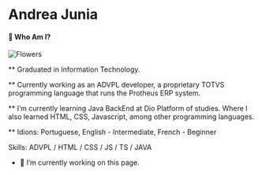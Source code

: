 # Andrea Junia
#### 🔭 Who Am I?
<!--![Who Am I?](https://github.com/andrea-junia/andrea-junia/blob/main/banner.png)-->

<picture>
  <source media="(min-width:650px)" srcset="https://github.com/andrea-junia/andrea-junia/blob/main/banner.png">
  <source media="(min-width:465px)" srcset="https://github.com/andrea-junia/andrea-junia/blob/main/banner.png">
  <img src="banner.jpg" alt="Flowers" style="width:auto;">
</picture>

** Graduated in Information Technology. 

** Currently working as an ADVPL developer, a proprietary TOTVS programming language that runs the Protheus ERP system.

** I’m currently learning Java BackEnd at Dio Platform of studies. Where I also learned HTML, CSS, Javascript, among other programming languages.

** Idions: Portuguese, English - Intermediate, French - Beginner

Skills: ADVPL / HTML / CSS / JS / TS / JAVA

- 🔭 I’m currently working on this page. 





  
